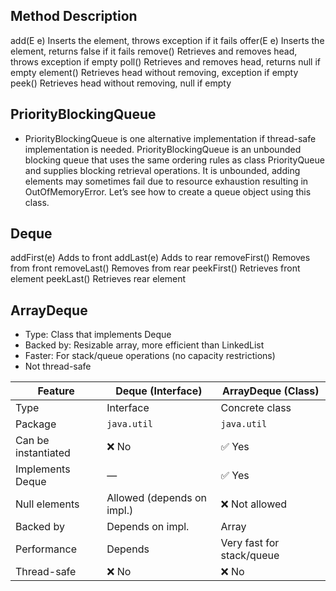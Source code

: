 ## Method	Description
add(E e)	Inserts the element, throws exception if it fails
offer(E e)	Inserts the element, returns false if it fails
remove()	Retrieves and removes head, throws exception if empty
poll()	Retrieves and removes head, returns null if empty
element()	Retrieves head without removing, exception if empty
peek()	Retrieves head without removing, null if empty

## PriorityBlockingQueue
- PriorityBlockingQueue is one alternative implementation if thread-safe implementation is needed. PriorityBlockingQueue is an unbounded blocking queue that uses the same ordering rules as class PriorityQueue and supplies blocking retrieval operations. It is unbounded, adding elements may sometimes fail due to resource exhaustion resulting in OutOfMemoryError. Let’s see how to create a queue object using this class.

## Deque
addFirst(e)	Adds to front
addLast(e)	Adds to rear
removeFirst()	Removes from front
removeLast()	Removes from rear
peekFirst()	Retrieves front element
peekLast()	Retrieves rear element

## ArrayDeque
- Type: Class that implements Deque 
- Backed by: Resizable array, more efficient than LinkedList
- Faster: For stack/queue operations (no capacity restrictions)
- Not thread-safe

| Feature             | Deque (Interface)          | ArrayDeque (Class)        |
| ------------------- | -------------------------- | ------------------------- |
| Type                | Interface                  | Concrete class            |
| Package             | `java.util`                | `java.util`               |
| Can be instantiated | ❌ No                       | ✅ Yes                     |
| Implements Deque    | —                          | ✅ Yes                     |
| Null elements       | Allowed (depends on impl.) | ❌ Not allowed             |
| Backed by           | Depends on impl.           | Array                     |
| Performance         | Depends                    | Very fast for stack/queue |
| Thread-safe         | ❌ No                       | ❌ No                      |
